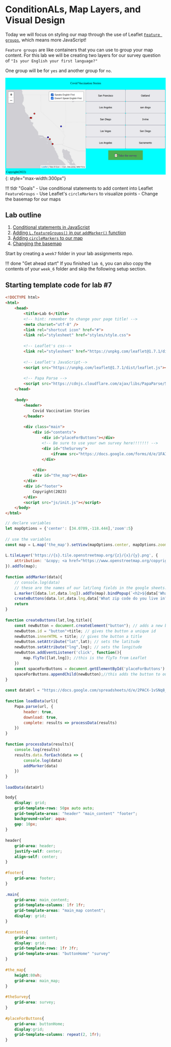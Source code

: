 # ConditionALs, Map Layers, and Visual Design

Today we will focus on styling our map through the use of Leaflet [`Feature groups`](https://leafletjs.com/reference.html#featuregroup), which means more JavaScript!

`Feature groups` are like containers that you can use to group your map content. For this lab we will be creating two layers for our survey question of `"Is your English your first language?"`

One group will be for `yes` and another group for `no`.

![](./media/intro.png){: style="max-width:300px"}

!!! tldr "Goals"
    - Use conditional statements to add content into Leaflet `FeatureGroups`
    - Use Leaflet's `circleMarkers` to visualize points
    - Change the basemap for our maps

## Lab outline

1. [Conditional statements in JavaScript](./1.md)
2. [Adding `L.featureGroups()` in our `addMarker()` function](./2.md)
3. [Adding `circleMarkers` to our map](./3.md)
4. [Changing the basemap](./4.md)

Start by creating a `week7` folder in your lab assignments repo.

!!! done "Get ahead start"
    If you finished `lab 6`, you can also copy the contents of your `week_6` folder and skip the following setup section.

## Starting template code for lab #7

```html title="index.html" linenums="1"
<!DOCTYPE html>
<html>
    <head>
        <title>Lab 6</title>
        <!-- hint: remember to change your page title! -->
        <meta charset="utf-8" />
        <link rel="shortcut icon" href="#">
        <link rel="stylesheet" href="styles/style.css">

        <!-- Leaflet's css-->
        <link rel="stylesheet" href="https://unpkg.com/leaflet@1.7.1/dist/leaflet.css" />

        <!-- Leaflet's JavaScript-->
        <script src="https://unpkg.com/leaflet@1.7.1/dist/leaflet.js"></script>

        <!-- Papa Parse -->
        <script src="https://cdnjs.cloudflare.com/ajax/libs/PapaParse/5.3.0/papaparse.min.js"></script>
    </head>

    <body>
        <header>
            Covid Vaccination Stories
        </header>

        <div class="main">
            <div id="contents">
                <div id="placeForButtons"></div>
                <!-- Be sure to use your own survey here!!!!!!! -->
                <div id="theSurvey">
                    <iframe src="https://docs.google.com/forms/d/e/1FAIpQLSfcElv5dlXInR7XHQz27_OcYJlWcIUr-GBbc-ocefWlGd1uXg/viewform?embedded=true" width="100%" height="100%" frameborder="0" marginheight="0" marginwidth="0">Loading…</iframe>
                </div>

            </div>
            <div id="the_map"></div>
        </div>
        <div id="footer">
            Copyright(2023)
        </div>
        <script src="js/init.js"></script>
    </body>
</html>
```

```js title="js/init.js" linenums="1"
// declare variables
let mapOptions = {'center': [34.0709,-118.444],'zoom':5}

// use the variables
const map = L.map('the_map').setView(mapOptions.center, mapOptions.zoom);

L.tileLayer('https://{s}.tile.openstreetmap.org/{z}/{x}/{y}.png', {
    attribution: '&copy; <a href="https://www.openstreetmap.org/copyright">OpenStreetMap</a> contributors'
}).addTo(map);

function addMarker(data){
    // console.log(data)
    // these are the names of our lat/long fields in the google sheets:
    L.marker([data.lat,data.lng]).addTo(map).bindPopup(`<h2>${data['What zip code do you live in?']}</h2> <h3>${data['Have you been vaccinated?']}</h3>`)
    createButtons(data.lat,data.lng,data['What zip code do you live in?'])
    return
}

function createButtons(lat,lng,title){
    const newButton = document.createElement("button"); // adds a new button
    newButton.id = "button"+title; // gives the button a unique id
    newButton.innerHTML = title; // gives the button a title
    newButton.setAttribute("lat",lat); // sets the latitude 
    newButton.setAttribute("lng",lng); // sets the longitude 
    newButton.addEventListener('click', function(){
        map.flyTo([lat,lng]); //this is the flyTo from Leaflet
    })
    const spaceForButtons = document.getElementById('placeForButtons')
    spaceForButtons.appendChild(newButton);//this adds the button to our page.
}

const dataUrl = "https://docs.google.com/spreadsheets/d/e/2PACX-1vSNq8_prhrSwK3CnY2pPptqMyGvc23Ckc5MCuGMMKljW-dDy6yq6j7XAT4m6GG69CISbD6kfBF0-ypS/pub?output=csv"

function loadData(url){
    Papa.parse(url, {
        header: true,
        download: true,
        complete: results => processData(results)
    })
}

function processData(results){
    console.log(results)
    results.data.forEach(data => {
        console.log(data)
        addMarker(data)
    })
}

loadData(dataUrl)
```

```css title="styles/style.css" linenums="1"
body{
    display: grid;
    grid-template-rows: 50px auto auto;
    grid-template-areas: "header" "main_content" "footer";
    background-color: aqua;
    gap: 10px;
}

header{
    grid-area: header;
    justify-self: center;
    align-self: center;
}

#footer{
    grid-area: footer;
}

.main{
    grid-area: main_content;
    grid-template-columns: 1fr 1fr;
    grid-template-areas: "main_map content";
    display: grid;
}
    
#contents{
    grid-area: content;
    display: grid;
    grid-template-rows: 1fr 3fr; 
    grid-template-areas: "buttonHome" "survey"
}

#the_map{
    height:80vh;
    grid-area: main_map;
}

#theSurvey{
    grid-area: survey;
}

#placeForButtons{
    grid-area: buttonHome;
    display:grid;
    grid-template-columns: repeat(2, 1fr);
}
```
